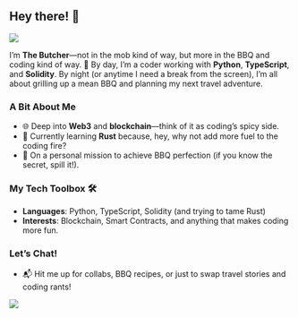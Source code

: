 ## Hey there! 👋

![](https://hit.yhype.me/github/profile?user_id=107277499)

I’m **The Butcher**—not in the mob kind of way, but more in the BBQ and coding kind of way. 🥩 By day, I’m a coder working with **Python**, **TypeScript**, and **Solidity**. By night (or anytime I need a break from the screen), I’m all about grilling up a mean BBQ and planning my next travel adventure.

### A Bit About Me
- 🌐 Deep into **Web3** and **blockchain**—think of it as coding’s spicy side.
- 🔧 Currently learning **Rust** because, hey, why not add more fuel to the coding fire?
- 🍖 On a personal mission to achieve BBQ perfection (if you know the secret, spill it!).

### My Tech Toolbox 🛠️
- **Languages**: Python, TypeScript, Solidity (and trying to tame Rust)
- **Interests**: Blockchain, Smart Contracts, and anything that makes coding more fun.

### Let’s Chat!
- 📬 Hit me up for collabs, BBQ recipes, or just to swap travel stories and coding rants!

![](https://hit.yhype.me/github/profile?user_id=107277499)
